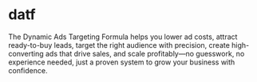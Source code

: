 # datf
The Dynamic Ads Targeting Formula helps you lower ad costs, attract ready-to-buy leads, target the right audience with precision, create high-converting ads that drive sales, and scale profitably—no guesswork, no experience needed, just a proven system to grow your business with confidence.
